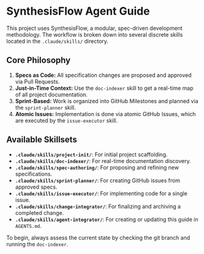 <!-- SYNTHESIS_FLOW_START -->
# SynthesisFlow Agent Guide

This project uses SynthesisFlow, a modular, spec-driven development methodology. The workflow is broken down into several discrete skills located in the `.claude/skills/` directory.

## Core Philosophy
1.  **Specs as Code:** All specification changes are proposed and approved via Pull Requests.
2.  **Just-in-Time Context:** Use the `doc-indexer` skill to get a real-time map of all project documentation.
3.  **Sprint-Based:** Work is organized into GitHub Milestones and planned via the `sprint-planner` skill.
4.  **Atomic Issues:** Implementation is done via atomic GitHub Issues, which are executed by the `issue-executor` skill.

## Available Skillsets
- **`.claude/skills/project-init/`**: For initial project scaffolding.
- **`.claude/skills/doc-indexer/`**: For real-time documentation discovery.
- **`.claude/skills/spec-authoring/`**: For proposing and refining new specifications.
- **`.claude/skills/sprint-planner/`**: For creating GitHub issues from approved specs.
- **`.claude/skills/issue-executor/`**: For implementing code for a single issue.
- **`.claude/skills/change-integrator/`**: For finalizing and archiving a completed change.
- **`.claude/skills/agent-integrator/`**: For creating or updating this guide in `AGENTS.md`.

To begin, always assess the current state by checking the git branch and running the `doc-indexer`.
<!-- SYNTHESIS_FLOW_END -->